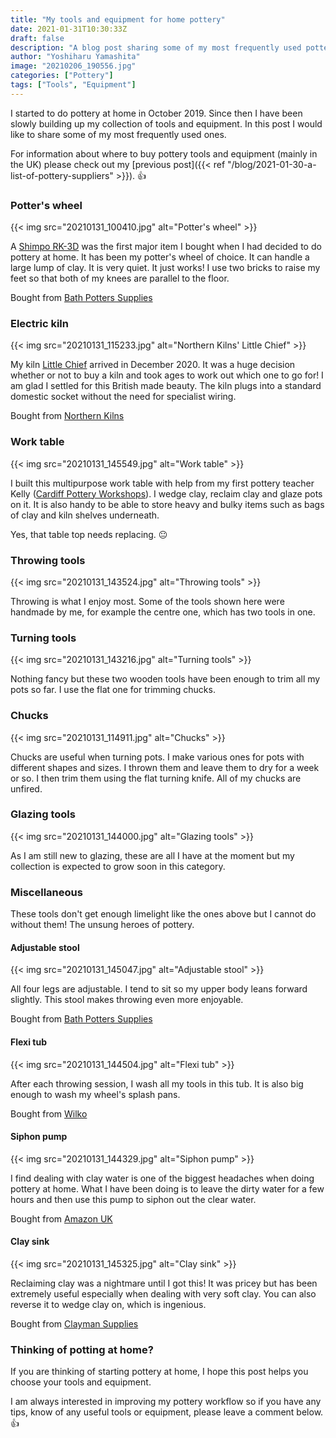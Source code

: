 ```yaml
---
title: "My tools and equipment for home pottery"
date: 2021-01-31T10:30:33Z
draft: false
description: "A blog post sharing some of my most frequently used pottery tools and equipment."
author: "Yoshiharu Yamashita"
image: "20210206_190556.jpg"
categories: ["Pottery"]
tags: ["Tools", "Equipment"]
---
```


I started to do pottery at home in October 2019. Since then I have been slowly building up my collection of tools and equipment. In this post I would like to share some of my most frequently used ones.

For information about where to buy pottery tools and equipment (mainly in the UK) please check out my [previous post]({{< ref "/blog/2021-01-30-a-list-of-pottery-suppliers" >}}). :thumbsup:

### Potter's wheel

{{< img src="20210131_100410.jpg" alt="Potter's wheel" >}}

A [Shimpo RK-3D](https://www1.ceramics.nidec-shimpo.com/en_GB/shimpo-rk-3d/) was the first major item I bought when I had decided to do pottery at home. It has been my potter's wheel of choice. It can handle a large lump of clay. It is very quiet. It just works! I use two bricks to raise my feet so that both of my knees are parallel to the floor.

Bought from [Bath Potters Supplies](https://www.bathpotters.co.uk/shimpo-whisper-rk3d-wheel)

### Electric kiln

{{< img src="20210131_115233.jpg" alt="Northern Kilns' Little Chief" >}}

My kiln [Little Chief](https://northernkilns.com/wp-content/uploads/2020/09/LITTLE-CHIEF.pdf) arrived in December 2020. It was a huge decision whether or not to buy a kiln and took ages to work out which one to go for! I am glad I settled for this British made beauty. The kiln plugs into a standard domestic socket without the need for specialist wiring.

Bought from [Northern Kilns](https://northernkilns.com/)

### Work table

{{< img src="20210131_145549.jpg" alt="Work table" >}}

I built this multipurpose work table with help from my first pottery teacher Kelly ([Cardiff Pottery Workshops](http://www.cardiffpotteryworkshops.com/)). I wedge clay, reclaim clay and glaze pots on it. It is also handy to be able to store heavy and bulky items such as bags of clay and kiln shelves underneath.

Yes, that table top needs replacing. :neutral_face:

### Throwing tools

{{< img src="20210131_143524.jpg" alt="Throwing tools" >}}

Throwing is what I enjoy most. Some of the tools shown here were handmade by me, for example the centre one, which has two tools in one.

### Turning tools

{{< img src="20210131_143216.jpg" alt="Turning tools" >}}

Nothing fancy but these two wooden tools have been enough to trim all my pots so far. I use the flat one for trimming chucks.

### Chucks

{{< img src="20210131_114911.jpg" alt="Chucks" >}}

Chucks are useful when turning pots. I make various ones for pots with different shapes and sizes. I thrown them and leave them to dry for a week or so. I then trim them using the flat turning knife. All of my chucks are unfired.

### Glazing tools

{{< img src="20210131_144000.jpg" alt="Glazing tools" >}}

As I am still new to glazing, these are all I have at the moment but my collection is expected to grow soon in this category.

### Miscellaneous

These tools don't get enough limelight like the ones above but I cannot do without them! The unsung heroes of pottery.

#### Adjustable stool

{{< img src="20210131_145047.jpg" alt="Adjustable stool" >}}

All four legs are adjustable. I tend to sit so my upper body leans forward slightly. This stool makes throwing even more enjoyable.

Bought from [Bath Potters Supplies](https://www.bathpotters.co.uk/shimpo-adjustable-stool)

#### Flexi tub

{{< img src="20210131_144504.jpg" alt="Flexi tub" >}}

After each throwing session, I wash all my tools in this tub. It is also big enough to wash my wheel's splash pans.

Bought from [Wilko](https://www.wilko.com/en-uk/wilko-large-flexi-tub-39l/p/0312620)

#### Siphon pump

{{< img src="20210131_144329.jpg" alt="Siphon pump" >}}

I find dealing with clay water is one of the biggest headaches when doing pottery at home. What I have been doing is to leave the dirty water for a few hours and then use this pump to siphon out the clear water.

Bought from [Amazon UK](https://www.amazon.co.uk/Liquid-Fuel-Transfer-Siphon-Pump/dp/B06XKHP8Q4/ref=sr_1_6?dchild=1&keywords=siphon+pump&qid=1612035877&sr=8-6)

#### Clay sink

{{< img src="20210131_145325.jpg" alt="Clay sink" >}}

Reclaiming clay was a nightmare until I got this! It was pricey but has been extremely useful especially when dealing with very soft clay. You can also reverse it to wedge clay on, which is ingenious.

Bought from [Clayman Supplies](https://www.claymansupplies.co.uk/Products/Clay_Reclaim/4901)

### Thinking of potting at home?

If you are thinking of starting pottery at home, I hope this post helps you choose your tools and equipment.

I am always interested in improving my pottery workflow so if you have any tips, know of any useful tools or equipment, please leave a comment below. :thumbsup: